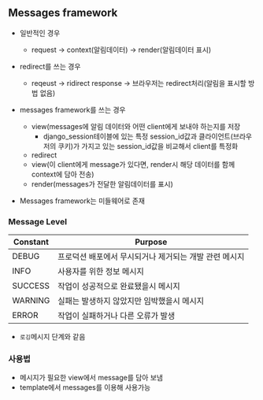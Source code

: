 ## Messages framework

* 일반적인 경우

	* request -> context(알림데이터) -> render(알림데이터 표시)

* redirect를 쓰는 경우

	* reqeust -> ridirect response -> 브라우저는 redirect처리(알림을 표시할 방법 없음)

* messages framework를 쓰는 경우
	* view(messages에 알림 데이터와 어떤 client에게 보내야 하는지를 저장
		* django_session테이블에 있는 특정 session\_id값과 클라이언트(브라우저의 쿠키)가 가지고 있는 session\_id값을 비교해서 client를 특정화
	* redirect
	* view(이 client에게 message가 있다면, render시 해당 데이터를 함께 context에 담아 전송)
	* render(messages가 전달한 알림데이터를 표시)


* Messages framework는 미들웨어로 존재


### Message Level

|Constant|Purpose|
|---|---|
|DEBUG|프로덕션 배포에서 무시되거나 제거되는 개발 관련 메시지|
|INFO|사용자를 위한 정보 메시지|
|SUCCESS|작업이 성공적으로 완료됐을시 메시지|
|WARNING|실패는 발생하지 않았지만 임박했을시 메시지|
|ERROR|작업이 실패하거나 다른 오류가 발생|

* `로깅`메시지 단계와 같음

### 사용법

* 메시지가 필요한 view에서 message를 담아 보냄
* template에서 messages를 이용해 사용가능
	
